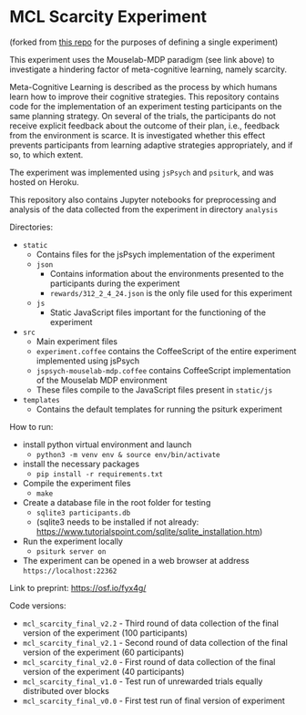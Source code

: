 # MCL Scarcity Experiment

(forked from [this repo](https://github.com/RationalityEnhancementGroup/mouselab-mdp-example/tree/jsPsych-v7.2.1) for the purposes of defining a single experiment)

This experiment uses the Mouselab-MDP paradigm (see link above) to investigate a hindering factor of meta-cognitive learning, namely scarcity. 

Meta-Cognitive Learning is described as the process by which humans learn how to improve their cognitive strategies. This repository contains code for the implementation of an experiment testing participants on the same planning strategy. On several of the trials, the participants do not receive explicit feedback about the outcome of their plan, i.e., feedback from the environment is scarce. It is investigated whether this effect prevents participants from learning adaptive strategies appropriately, and if so, to which extent.

The experiment was implemented using `jsPsych` and `psiturk`, and was hosted on Heroku.

This repository also contains Jupyter notebooks for preprocessing and analysis of the data collected from the experiment in directory `analysis`

Directories:

* `static`
  * Contains files for the jsPsych implementation of the experiment
  * `json`
    * Contains information about the environments presented to the participants during the experiment
    * `rewards/312_2_4_24.json` is the only file used for this experiment
  * `js`
    * Static JavaScript files important for the functioning of the experiment
* `src`
  * Main experiment files
  * `experiment.coffee` contains the CoffeeScript of the entire experiment implemented using jsPsych
  * `jspsych-mouselab-mdp.coffee` contains CoffeeScript implementation of the Mouselab MDP environment
  * These files compile to the JavaScript files present in `static/js`
* `templates`
  * Contains the default templates for running the psiturk experiment

How to run:

* install python virtual environment and launch
  * `python3 -m venv env & source env/bin/activate`
* install the necessary packages
  * `pip install -r requirements.txt`
* Compile the experiment files
  * `make`
* Create a database file in the root folder for testing
  * `sqlite3 participants.db`
  * (sqlite3 needs to be installed if not already: https://www.tutorialspoint.com/sqlite/sqlite_installation.htm)
* Run the experiment locally
  * `psiturk server on`
* The experiment can be opened in a web browser at address `https://localhost:22362`

Link to preprint: https://osf.io/fyx4g/

Code versions:

* `mcl_scarcity_final_v2.2` - Third round of data collection of the final version of the experiment (100 participants)
* `mcl_scarcity_final_v2.1` - Second round of data collection of the final version of the experiment (60 participants)
* `mcl_scarcity_final_v2.0` - First round of data collection of the final version of the experiment (40 participants)
* `mcl_scarcity_final_v1.0` - Test run of unrewarded trials equally distributed over blocks
* `mcl_scarcity_final_v0.0` - First test run of final version of experiment